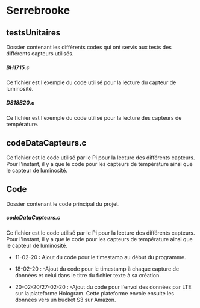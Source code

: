 # Serrebrooke

## testsUnitaires
Dossier contenant les différents codes qui ont servis aux tests des différents capteurs utilisés.
##### BH1715.c
Ce fichier est l'exemple du code utilisé pour la lecture du capteur de luminosité.
##### DS18B20.c
Ce fichier est l'exemple du code utilisé pour la lecture des capteurs de température.

## codeDataCapteurs.c
Ce fichier est le code utilisé par le Pi pour la lecture des différents capteurs. Pour l'instant, il y a que le code pour les capteurs de température ainsi que le capteur de luminosité.


## Code
Dossier contenant le code principal du projet.
##### codeDataCapteurs.c
Ce fichier est le code utilisé par le Pi pour la lecture des différents capteurs. Pour l'instant, il y a que le code pour les capteurs de température ainsi que le capteur de luminosité.

* 11-02-20 : Ajout du code pour le timestamp au début du programme.

* 18-02-20 : -Ajout du code pour le timestamp à chaque capture de données et celui dans le titre du fichier texte à sa création.

* 20-02-20/27-02-20 : -Ajout du code pour l'envoi des données par LTE sur la plateforme Hologram. Cette plateforme envoie ensuite les données vers un bucket S3 sur Amazon.
